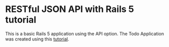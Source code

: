 # RESTful JSON API with Rails 5 tutorial

This is a basic Rails 5 application using the API option. The Todo Application was created using this [tutorial](https://www.digitalocean.com/community/tutorials/build-a-restful-json-api-with-rails-5-part-one).
